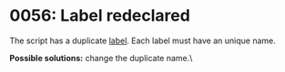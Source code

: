 # 0056: Label redeclared

The script has a duplicate [label](../../coding/data-types.md#labels). Each label must have an unique name.

**Possible solutions:** change the duplicate name.\
